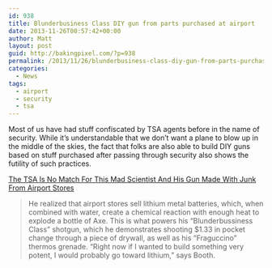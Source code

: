 ```yaml
---
id: 938
title: Blunderbusiness Class DIY gun from parts purchased at airport
date: 2013-11-26T00:57:42+00:00
author: Matt
layout: post
guid: http://bakingpixel.com/?p=938
permalink: /2013/11/26/blunderbusiness-class-diy-gun-from-parts-purchased-at-airport/
categories:
  - News
tags:
  - airport
  - security
  - tsa
---
```

Most of us have had stuff confiscated by TSA agents before in the name of security. While it&#8217;s understandable that we don&#8217;t want a plane to blow up in the middle of the skies, the fact that folks are also able to build DIY guns based on stuff purchased after passing through security also shows the futility of such practices.

[The TSA Is No Match For This Mad Scientist And His Gun Made With Junk From Airport Stores](http://www.fastcoexist.com/3022106/the-tsa-is-no-match-for-this-mad-scientist-and-his-gun-made-with-junk-from-airport-stores)

> He realized that airport stores sell lithium metal batteries, which, when combined with water, create a chemical reaction with enough heat to explode a bottle of Axe. This is what powers his “Blunderbussiness Class” shotgun, which he demonstrates shooting $1.33 in pocket change through a piece of drywall, as well as his “Fraguccino” thermos grenade. “Right now if I wanted to build something very potent, I would probably go toward lithium,” says Booth.
